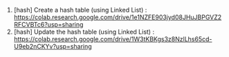  1. [hash] Create a hash table (using Linked List) : https://colab.research.google.com/drive/1e1NZFE903jyd08JHuJBPGVZ2RFCVBTc6?usp=sharing
 2. [hash] Update the hash table (using Linked List) : https://colab.research.google.com/drive/1W3tKBKgs3z8NzlLhs65cd-U9eb2nCKYv?usp=sharing
